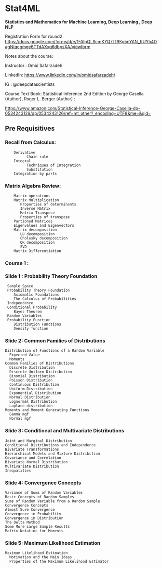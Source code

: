 # Stat4ML
**Statistics and Mathematics for Machine Learning, Deep Learning , Deep NLP**

Registration Form for round2:
https://docs.google.com/forms/d/e/1FAIpQLScmKYQ7tT9Kg5nYAN_RUYh4DagNtqcgmge6TTdAXxq6dbpsXA/viewform

Notes about the course: 

Instructor :
Omid Safarzadeh:

LinkedIn:
https://www.linkedin.com/in/omidsafarzadeh/

IG : @deepdatascientists

Course Text Book:
 Statistical Inference 2nd Edition
by George Casella  (Author), Roger L. Berger  (Author) :

https://www.amazon.com/Statistical-Inference-George-Casella-dp-0534243126/dp/0534243126/ref=mt_other?_encoding=UTF8&me=&qid=

## Pre Requisitives 
### Recall from Calculus:
        Derivative
              Chain rule
        Integral
              Techniques of Integration
              Substitution
        Integration by parts
        
### Matrix Algebra Review:

        Matrix operations
        Matrix Multiplication
           Properties of determinants
           Inverse Matrix
           Matrix Transpose
           Properties of transpose
        Partioned Matrices
        Eigenvalues and Eigenvectors
        Matrix decomposition
           LU decomposition
           Cholesky decomposition
           QR decomposition
           SVD
        Matrix Differentiation

### Course 1 :
### Slide 1 : Probability Theory Foundation
     Sample Space
     Probability Theory Foundation
        Axiomatic Foundations
        The Calculus of Probabilities
     Independence
     Conditional Probability
        Bayes Theorem
     Random Variables
     Probability Function
        Distribution Functions
        Density function

### Slide 2: Common Families of Distributions

    Distribution of Functions of a Random Variable
      Expected Value
      Moments
    Common Families of Distributions
      Discrete Distribution
      Discrete Uniform Distribution
      Binomial Distribution
      Poisson Distribution
      Continuous Distribution
      Uniform Distribution
      Exponential Distribution
      Normal Distribution
      Lognormal Distribution
      Laplace distribution
    Moments and Moment Generating Functions
      Gamma mgf
      Normal mgf
    
### Slide 3: Conditional and Multivariate Distributions
    Joint and Marginal Distribution
    Conditional Distributions and Independence
    Bivariate Transformations
    Hierarchical Models and Mixture Distribution
    Covariance and Correlation
    Bivariate Normal Distribution
    Multivariate Distribution
    Inequalities
    
### Slide 4:   Convergence Concepts

    Variance of Sums of Random Variables
    Basic Concepts of Random Samples
    Sums of Random Variable from a Random Sample
    Convergence Concepts
    Almost Sure Convergence
    Convergence in Probability
    Convergence in Distribution
    The Delta Method
    Some More Large Sample Results
    Matrix Notation for Moments

### Slide 5: Maximum Likelihood Estimation
    Maximum Likelihood Estimation
      Motivation and the Main Ideas
      Properties of the Maximum Likelihood Estimator
